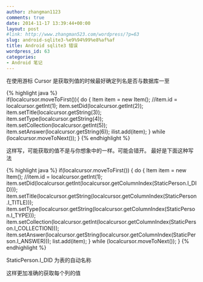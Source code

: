 ```yaml
---
author: zhangman1123
comments: true
date: 2014-11-17 13:39:44+00:00
layout: post
#link: http://www.zhangman523.com/wordpress/?p=63
slug: android-sqlite3-%e9%94%99%e8%af%af
title: Android sqlite3 错误
wordpress_id: 63
categories:
- Android 笔记
---
```


在使用游标 Cursor 是获取列值的时候最好确定列名是否与数据库一至

{% highlight java %}   
if(localcursor.moveToFirst()){
    do {
        Item item = new Item();
        //item.id = localcursor.getInt(1);
        item.setDid(localcursor.getInt(2));
        item.setTitle(localcursor.getString(3));
        item.setType(localcursor.getString(4));
        item.setCollection(localcursor.getInt(5));
        item.setAnswer(localcursor.getString(6));
        ilist.add(item);
    } while (localcursor.moveToNext());
}
{% endhighlight %}

这样写，可能获取的值不是与你想象中的一样。可能会错开。
最好是下面这种写法

{% highlight java %}
if(localcursor.moveToFirst()) {
    do {
        Item item = new Item();
        //item.id = localcursor.getInt(1);
        item.setDid(localcursor.getInt(localcursor.getColumnIndex(StaticPerson.I_DID)));
        item.setTitle(localcursor.getString(localcursor.getColumnIndex(StaticPerson.I_TITLE)));
        item.setType(localcursor.getString(localcursor.getColumnIndex(StaticPerson.I_TYPE)));
        item.setCollection(localcursor.getInt(localcursor.getColumnIndex(StaticPerson.I_COLLECTION)));
        item.setAnswer(localcursor.getString(localcursor.getColumnIndex(StaticPerson.I_ANSWER)));
        list.add(item);
        } while (localcursor.moveToNext());
}
{% endhighlight %}

StaticPerson.I_DID 为表的自动名称

这样更加准确的获取每个列的值
